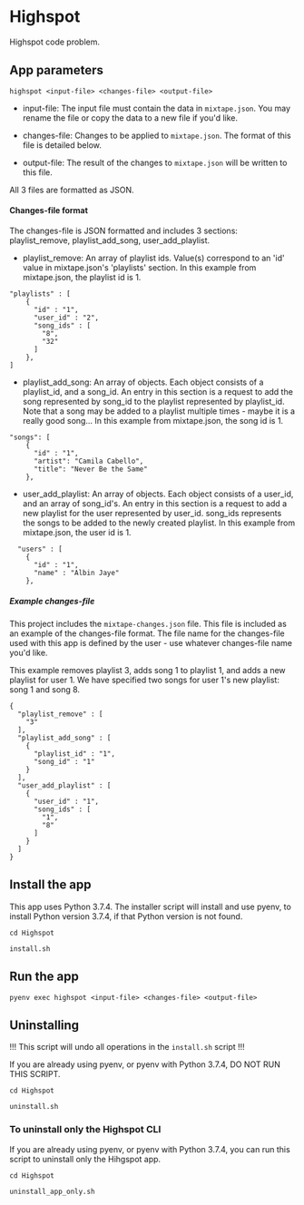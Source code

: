 # Highspot
Highspot code problem.

## App parameters

```highspot <input-file> <changes-file> <output-file>```

- input-file: The input file must contain the data in ```mixtape.json```. You may rename the file or copy the data
 to a new file if you'd like.

- changes-file: Changes to be applied to ```mixtape.json```. The format of this file is detailed below.

- output-file: The result of the changes to ```mixtape.json``` will be written to this file. 

All 3 files are formatted as JSON.

#### Changes-file format

The changes-file is JSON formatted and includes 3 sections: playlist_remove, playlist_add_song, user_add_playlist. 

- playlist_remove: An array of playlist ids. Value(s) correspond to an 'id' value in mixtape.json's 'playlists' section. 
In this example from mixtape.json, the playlist id is 1.
```  
"playlists" : [
    {
      "id" : "1",
      "user_id" : "2",
      "song_ids" : [
        "8",
        "32"
      ]
    },
]

``````

- playlist_add_song: An array of objects. Each object consists of a playlist_id, and a song_id. An entry in this 
section is a request to add the song represented by song_id to the playlist represented by playlist_id. Note that
a song may be added to a playlist multiple times - maybe it is a really good song...
In this example from mixtape.json, the song id is 1.

```  
"songs": [
    {
      "id" : "1",
      "artist": "Camila Cabello",
      "title": "Never Be the Same"
    },
```

- user_add_playlist: An array of objects. Each object consists of a user_id, and an array of song_id's. An entry in this 
section is a request to add a new playlist for the user represented by user_id. song_ids represents the songs to 
be added to the newly created playlist. 
In this example from mixtape.json, the user id is 1.
```
  "users" : [
    {
      "id" : "1",
      "name" : "Albin Jaye"
    },

```


##### Example changes-file
This project includes the ```mixtape-changes.json``` file. This file is included as an example of the 
changes-file format. The file name for the changes-file used with this app is defined by the user - use 
whatever changes-file name you'd like.

This example removes playlist 3, adds song 1 to playlist 1, and adds a new playlist for user 1. 
We have specified two songs for user 1's new playlist: song 1 and song 8.

```
{
  "playlist_remove" : [
    "3"
  ],
  "playlist_add_song" : [
    {
      "playlist_id" : "1",
      "song_id" : "1"
    }
  ],
  "user_add_playlist" : [
    {
      "user_id" : "1",
      "song_ids" : [
        "1",
        "8"
      ]
    }
  ]
}
```

## Install the app
This app uses Python 3.7.4. The installer script will install and use pyenv, to install Python version 3.7.4, 
if that Python version is not found.

```cd Highspot```

```install.sh```

## Run the app

```pyenv exec highspot <input-file> <changes-file> <output-file>```

## Uninstalling

!!! This script will undo all operations in the ```install.sh``` script !!!

If you are already using pyenv, or pyenv with Python 3.7.4, DO NOT RUN THIS SCRIPT.

```cd Highspot```

```uninstall.sh```

### To uninstall only the Highspot CLI
If you are already using pyenv, or pyenv with Python 3.7.4, you can run this script to uninstall only the Hihgspot app.

```cd Highspot```

```uninstall_app_only.sh```




